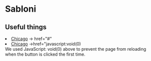 # Sabloni

<h2>Useful things</h2>

<li><a href="#">Chicago</a> -> href="#" </li> 
<li><a href="javascript:void(0)">Chicago</a> ->href="javascript:void(0) </li> 
We used JavaScript: void(0) above to prevent the page from reloading when the button is clicked the first time.<br>


